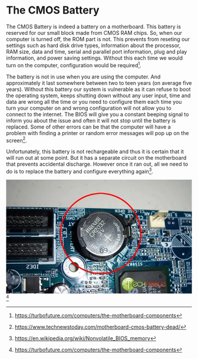 # The CMOS Battery
The CMOS Battery is indeed a battery on a motherboard. This battery is reserved for our small block made from CMOS RAM chips. So, when our computer is turned off, the ROM part is not. This prevents from reseting our settings such as hard disk drive types, information about the processor, RAM size, data and time, serial and parallel port information, plug and play information, and power saving settings. Without this each time we would turn on the computer, configuration would be required[^1]. 

The battery is not in use when you are using the computer. And approximately it last somewhere between two to teen years (on average five years). Without this battery our system is vulnerable as it can refuse to boot the operating system, keeps shutting down without any user input, time and data are wrong all the time or you need to configure them each time you turn your computer on and wrong configuration will not allow you to connect to the internet. The BIOS will give you a constant beeping signal to inform you about the issue and often it will not stop until the battery is replaced. Some of other errors can be that the computer will have a problem with finding a printer or random error messages will pop up on the screen[^2]. 

Unfortunately, this battery is not rechargeable and thus it is certain that it will run out at some point. But it has a separate circuit on the motherboard that prevents accidental discharge. However once it ran out, all we need to do is to replace the battery and configure everything again[^3]. 

![](images/cmos.png)[^1]

[^1]:https://turbofuture.com/computers/the-motherboard-components
[^2]:https://www.technewstoday.com/motherboard-cmos-battery-dead/
[^3]:https://en.wikipedia.org/wiki/Nonvolatile_BIOS_memory
